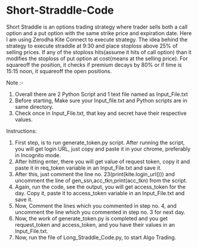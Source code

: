 # Short-Straddle-Code
Short Straddle is an options trading strategy where trader sells both a call option and a put option with the same strike price and expiration date. 
Here I am using Zerodha Kite Connect to execute strategy. The idea behind the strategy to execute straddle at 9:30 and place stoploss above 25% of selling prices. If any of the stoploss hits(assume it hits of call option) than it modifies the stoploss of put option at cost(means at the selling price). For squareoff the position, it checks if premium decays by 80% or if time is 15:15 noon, it squareoff the open positions.

Note :- 
1) Overall there are 2 Python Script and 1 text file named as Input_File.txt
2) Before starting, Make sure your Input_file.txt and Python scripts are in same directory.
3) Check once in Input_File.txt, that key and secret have their respective values. 


Instructions:

1) First step, is to run generate_token.py script. After running the script, you will get login URL, just copy and paste it in your chrome, preferably in Incognito mode.
2) After hitting enter, there you will get value of request token, copy it and paste it in req_token variable in an Input_File.txt and save it.
3) After this, just comment the line no. 23(print(kite.login_url())) and uncomment the line of gen_ssn,acc_tkn,print(acc_tkn) from the script.
4) Again, run the code, see the output, you will get access_token for the day. Copy it, paste it to access_token variable in an Input_File.txt and save it.
5) Now, Comment the lines which you commented in step no. 4, and uncomment the line which you commented in step no. 3 for next day.
6) Now, the work of generate_token.py is completed and you get request_token and access_token, and you have their values in an Input_File.txt.
7) Now, run the file of Long_Straddle_Code.py, to start Algo Trading.


